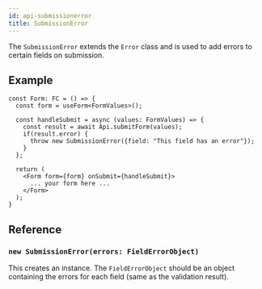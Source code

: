 ```yaml
---
id: api-submissionerror
title: SubmissionError
---
```


The `SubmissionError` extends the `Error` class and is used to add errors to certain fields on submission.

## Example

```tsx
const Form: FC = () => {
  const form = useForm<FormValues>();
  
  const handleSubmit = async (values: FormValues) => {
    const result = await Api.submitForm(values);
    if(result.error) {
      throw new SubmissionError({field: "This field has an error"});
    }
  };

  return (
    <Form form={form} onSubmit={handleSubmit}>
      ... your form here ...
    </Form>
  ); 
}
```

## Reference

### `new SubmissionError(errors: FieldErrorObject)`

This creates an instance. The `FieldErrorObject` should be an object containing the errors for each field (same as the validation result).

